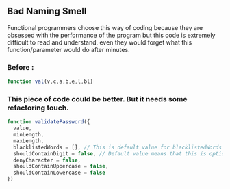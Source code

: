 ## Bad Naming Smell

Functional programmers choose this way of coding because
they are obsessed with the performance of the program
but this code is extremely difficult to read and understand.
even they would forget what this function/parameter would do after minutes.

### Before :

```javascript
function val(v,c,a,b,e,l,bl)
```

### This piece of code could be better. But it needs some refactoring touch.

```javascript
function validatePassword({
  value,
  minLength,
  maxLength,
  blacklistedWords = [], // This is default value for blacklistedWords
  shouldContainDigit = false, // Default value means that this is optional
  denyCharacter = false,
  shouldContainUppercase = false,
  shouldContainLowercase = false
})
```
